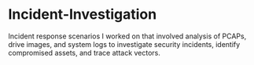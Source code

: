 # Incident-Investigation
Incident response scenarios I worked on that involved analysis of PCAPs, drive images, and system logs to investigate security incidents, identify compromised assets, and trace attack vectors.
